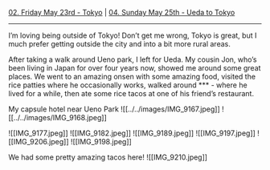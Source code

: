 [02. Friday May 23rd - Tokyo](02.%20Friday%20May%2023rd%20-%20Tokyo.md) | [04. Sunday May 25th - Ueda to Tokyo](04.%20Sunday%20May%2025th%20-%20Ueda%20to%20Tokyo.md)

---

I’m loving being outside of Tokyo! Don’t get me wrong, Tokyo is great, but I much prefer getting outside the city and into a bit more rural areas. 

After taking a walk around Ueno park, I left for Ueda. My cousin Jon, who’s been living in Japan for over four years now, showed me around some great places. We went to an amazing onsen with some amazing food, visited the rice patties where he occasionally works, walked around *** - where he lived for a while, then ate some rice tacos at one of his friend’s restaurant. 

My capsule hotel near Ueno Park
![[../../images/IMG_9167.jpeg]]
![[../../images/IMG_9168.jpeg]]


![[IMG_9177.jpeg]]
![[IMG_9182.jpeg]]
![[IMG_9189.jpeg]]
![[IMG_9197.jpeg]]
![[IMG_9206.jpeg]]
![[IMG_9198.jpeg]]

We had some pretty amazing tacos here!
![[IMG_9210.jpeg]]